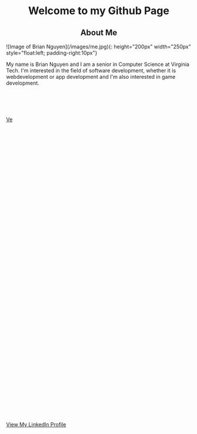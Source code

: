 <h1 align="center">Welcome to my Github Page</h1>



<h2 align="center">About Me</h2>
![Image of Brian Nguyen](/images/me.jpg){: height="200px" width="250px" style="float:left; padding-right:10px"}
<p font-size="1.5em">My name is Brian Nguyen and I am a senior in Computer Science at Virginia Tech. I'm interested in the field of software development, whether it is webdevelopment or app development and I'm also interested in game development.</p>
<br><br>
<br><br>
<a href="#link">Ve</a>
<br><br>
<br><br>
<br><br>
<br><br>
<br><br>
<br><br>
<br><br>
<br><br>
<br><br>
<br><br>
<br><br>
<br><br>
<br><br>
<br><br>
<br><br>
<br><br>
<br><br>
<br><br>
<br><br>
<br><br>
<br><br>
<br><br>
<br><br>
<br><br>
  
  <a id="link" href="https://www.linkedin.com/in/brian-nguyen-2000/">View My LinkedIn Profile</a>

